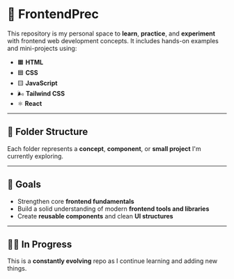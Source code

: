 # 🚧 FrontendPrec

This repository is my personal space to **learn**, **practice**, and **experiment** with frontend web development concepts. It includes hands-on examples and mini-projects using:

- 🟧 **HTML**  
- 🟦 **CSS**  
- 🟨 **JavaScript**  
- 🌬️ **Tailwind CSS**  
- ⚛️ **React**

---

## 📁 Folder Structure

Each folder represents a **concept**, **component**, or **small project** I'm currently exploring.

---

## 🚀 Goals

- Strengthen core **frontend fundamentals**
- Build a solid understanding of modern **frontend tools and libraries**
- Create **reusable components** and clean **UI structures**

---

## 👨‍💻 In Progress

This is a **constantly evolving** repo as I continue learning and adding new things.
